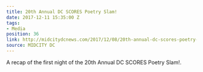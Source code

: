 ```yaml
---
title: 20th Annual DC SCORES Poetry Slam!
date: 2017-12-11 15:35:00 Z
tags:
- Media
position: 36
link: http://midcitydcnews.com/2017/12/08/20th-annual-dc-scores-poetry-slam/
source: MIDCITY DC
---
```


A recap of the first night of the 20th Annual DC SCORES Poetry Slam!.